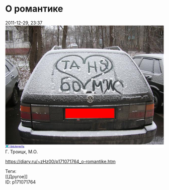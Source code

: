 О романтике
============

   
 2011-12-29, 23:37   
    [![](pics/ced753f41439t.jpg)](http://s017.radikal.ru/i425/1112/a0/ced753f41439.jpg)     
 Г. Троицк, М.О.   
    
 <https://diary.ru/~zHz00/p171071764_o-romantike.htm>   
   
 Теги:   
 [[Другое]]   
 ID: p171071764